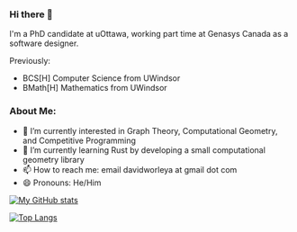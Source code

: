 ### Hi there 👋

I'm a PhD candidate at uOttawa, working part time at Genasys Canada as a software designer. 

Previously:
 - BCS[H] Computer Science from UWindsor
 - BMath[H] Mathematics from UWindsor


### About Me:

- 🔭 I’m currently interested in Graph Theory, Computational Geometry, and Competitive Programming 
- 🌱 I’m currently learning Rust by developing a small computational geometry library
- 📫 How to reach me: email davidworleya at gmail dot com
- 😄 Pronouns: He/Him

[![My GitHub stats](https://github-readme-stats.vercel.app/api?username=WorleyD&count_private=true&show_icons=true&include_all_commits=true&theme=merko)](https://github.com/WorleyD/github-readme-stats)

[![Top Langs](https://github-readme-stats.vercel.app/api/top-langs/?username=WorleyD&layout=compact&theme=merko)](https://github.com/WorleyD/github-readme-stats) 
